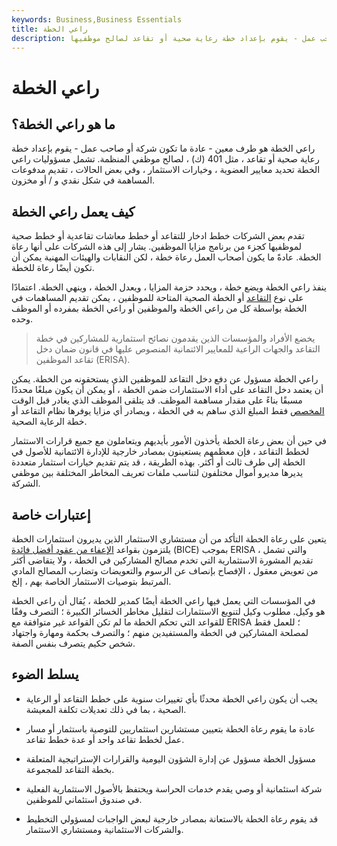 ```yaml
---
keywords: Business,Business Essentials
title: راعي الخطة
description: راعي الخطة هو طرف معين - عادة ما يكون شركة أو صاحب عمل - يقوم بإعداد خطة رعاية صحية أو تقاعد لصالح موظفيها.
---
```


# راعي الخطة
## ما هو راعي الخطة؟

راعي الخطة هو طرف معين - عادة ما تكون شركة أو صاحب عمل - يقوم بإعداد خطة رعاية صحية أو تقاعد ، مثل 401 (ك) ، لصالح موظفي المنظمة. تشمل مسؤوليات راعي الخطة تحديد معايير العضوية ، وخيارات الاستثمار ، وفي بعض الحالات ، تقديم مدفوعات المساهمة في شكل نقدي و / أو مخزون.

## كيف يعمل راعي الخطة

تقدم بعض الشركات خطط ادخار للتقاعد أو خطط معاشات تقاعدية أو خطط صحية لموظفيها كجزء من برنامج مزايا الموظفين. يشار إلى هذه الشركات على أنها رعاة الخطة. عادةً ما يكون أصحاب العمل رعاة خطة ، لكن النقابات والهيئات المهنية يمكن أن تكون أيضًا رعاة للخطة.

ينفذ راعي الخطة ويضع خطة ، ويحدد حزمة المزايا ، ويعدل الخطة ، وينهي الخطة. اعتمادًا على نوع [التقاعد](/retirement-planning) أو الخطة الصحية المتاحة للموظفين ، يمكن تقديم المساهمات في الخطة بواسطة كل من راعي الخطة والموظفين أو راعي الخطة بمفرده أو الموظف وحده.

> يخضع الأفراد والمؤسسات الذين يقدمون نصائح استثمارية للمشاركين في خطة التقاعد والجهات الراعية للمعايير الائتمانية المنصوص عليها في قانون ضمان دخل تقاعد الموظفين (ERISA).

>

راعي الخطة مسؤول عن دفع دخل التقاعد للموظفين الذي يستحقونه من الخطة. يمكن أن يعتمد دخل التقاعد على أداء الاستثمارات ضمن الخطة ، أو يمكن أن يكون مبلغًا محددًا مسبقًا بناءً على مقدار مساهمة الموظف. قد يتلقى الموظف الذي يغادر قبل الوقت [المخصص](/fully-vested) فقط المبلغ الذي ساهم به في الخطة ، ويصادر أي مزايا يوفرها نظام التقاعد أو خطة الرعاية الصحية.

في حين أن بعض رعاة الخطة يأخذون الأمور بأيديهم ويتعاملون مع جميع قرارات الاستثمار لخطط التقاعد ، فإن معظمهم يستعينون بمصادر خارجية للإدارة الائتمانية للأصول في الخطة إلى طرف ثالث أو أكثر. بهذه الطريقة ، قد يتم تقديم خيارات استثمار متعددة يديرها مديرو أموال مختلفون لتناسب ملفات تعريف المخاطر المختلفة بين موظفي الشركة.

## إعتبارات خاصة

يتعين على رعاة الخطة التأكد من أن مستشاري الاستثمار الذين يديرون استثمارات الخطة يلتزمون بقواعد [الإعفاء من عقود أفضل فائدة](/bestinterest-contract-exemption-bice) (BICE) بموجب ERISA ، والتي تشمل تقديم المشورة الاستثمارية التي تخدم مصالح المشاركين في الخطة ، ولا يتقاضى أكثر من تعويض معقول ، الإفصاح بإنصاف عن الرسوم والتعويضات وتضارب المصالح المادي المرتبط بتوصيات الاستثمار الخاصة بهم ، إلخ.

في المؤسسات التي يعمل فيها راعي الخطة أيضًا كمدير للخطة ، يُقال أن راعي الخطة هو وكيل. مطلوب وكيل لتنويع الاستثمارات لتقليل مخاطر الخسائر الكبيرة ؛ التصرف وفقًا للقواعد التي تحكم الخطة ما لم تكن القواعد غير متوافقة مع ERISA ؛ للعمل فقط لمصلحة المشاركين في الخطة والمستفيدين منهم ؛ والتصرف بحكمة ومهارة واجتهاد شخص حكيم يتصرف بنفس الصفة.

## يسلط الضوء

- يجب أن يكون راعي الخطة محدثًا بأي تغييرات سنوية على خطط التقاعد أو الرعاية الصحية ، بما في ذلك تعديلات تكلفة المعيشة.

- عادة ما يقوم رعاة الخطة بتعيين مستشارين استثماريين للتوصية باستثمار أو مسار عمل لخطط تقاعد واحد أو عدة خطط تقاعد.

- مسؤول الخطة مسؤول عن إدارة الشؤون اليومية والقرارات الإستراتيجية المتعلقة بخطة التقاعد للمجموعة.

- شركة استئمانية أو وصي يقدم خدمات الحراسة ويحتفظ بالأصول الاستثمارية الفعلية في صندوق استئماني للموظفين.

- قد يقوم رعاة الخطة بالاستعانة بمصادر خارجية لبعض الواجبات لمسؤولي التخطيط والشركات الاستئمانية ومستشاري الاستثمار.

